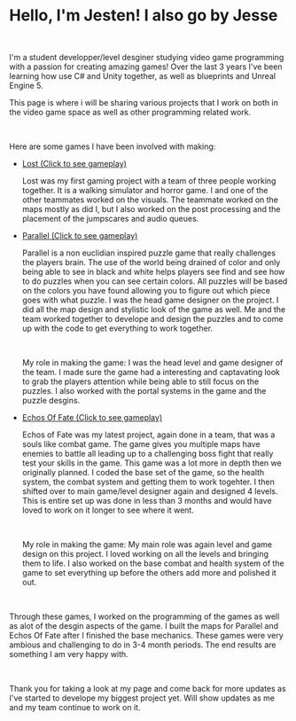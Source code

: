 <h1>Hello, I'm Jesten! I also go by Jesse</h1>

<br>
<p>I'm a student developper/level desginer studying video game programming with a passion for creating amazing games! Over the last 3 years I've been learning how use C# and Unity together, as well as blueprints and Unreal Engine 5.</p>
<p>This page is where i will be sharing various projects that I work on both in the video game space as well as other programming related work.</p>
<br>
<p>Here are some games I have been involved with making:</p>
<ul>
  
  <li><a href="https://www.youtube.com/watch?v=cHI9iKC531M" target="_blank">Lost (Click to see gameplay)</a></li>
  
  <p>Lost was my first gaming project with a team of three people working together. It is a walking simulator and horror game. I and one of the other teammates worked on the visuals. The teammate worked on the maps mostly as did I, but I also worked on the post processing and the placement of the jumpscares and audio queues.</p>
  
  <li><a href="https://www.youtube.com/watch?v=3zzviHXsShw" target="_blank">Parallel (Click to see gameplay)</a></li>

<p>Parallel is a non euclidian inspired puzzle game that really challenges the players brain. The use of the world being drained of color and only being able to see in black and white helps players see find
and see how to do puzzles when you can see certain colors. All puzzles will be based on the colors you have found allowing you to figure out which piece goes with what puzzle. I was the head game designer on the project. I did all the map design and stylistic look of the game as well. Me and the team worked together to develope and design the puzzles and to come up with the code to get everything to work together. </p>
<br>
<p>My role in making the game: I was the head level and game designer of the team. I made sure the game had a interesting and captavating look to grab the players attention while being able to still focus on the puzzles. I also worked with the portal systems in the game and the puzzle desgins.</p>
  
  <li><a href="#" target="_blank">Echos Of Fate (Click to see gameplay)</a></li>

<p>Echos of Fate was my latest project, again done in a team, that was a souls like combat game. The game gives you multiple maps have enemies to battle all leading up to a challenging boss fight that really
test your skills in the game. This game was a lot more in depth then we originally planned. I coded the base set of the game, so the health system, the combat system and getting them to work togehter. I then shifted over to main game/level designer again and designed 4 levels. This is entire set up was done in less than 3 months and would have loved to work on it longer to see where it went.
</p>
<br>
<p>My role in making the game: My main role was again level and game design on this project. I loved working on all the levels and bringing them to life. I also worked on the base combat and health system of the game to set everything up before the others add more and polished it out.</p>
  
</ul>
<br>
<p>Through these games, I worked on the programming of the games as well as alot of the desgin aspects of the game. I built the maps for Parallel and Echos Of Fate after I finished the base mechanics. These games were very ambious and challenging to do in 3-4 month periods. The end results are something I am very happy with.</p>
<br>
<p>Thank you for taking a look at my page and come back for more updates as I've started to develope my biggest project yet. Will show updates as me and my team continue to work on it.</p>
